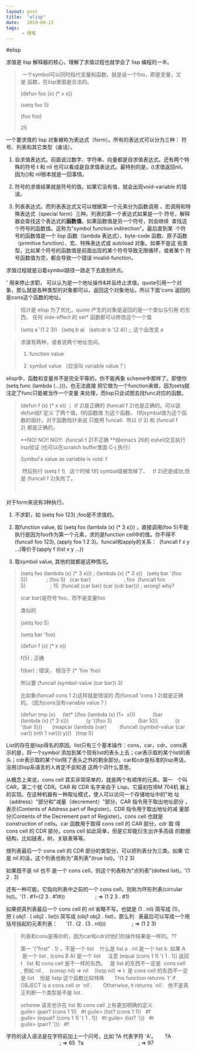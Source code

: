 ```yaml
---
layout: post
title:  "elisp"
date:   2019-08-13
tags:
      - 随笔
---
```


#elisp


求值是 lisp 解释器的核心，理解了求值过程也就学会了 lisp 编程的一半。

>  一个symbol可以同时指代变量和函数，就是说一个foo，即是变量，又是 函数，在lisp里面是合法的。 
>
> (defun foo (x) (\* x x))
>
> (setq foo 5)
>
> (foo foo)
>
> 25

一个要求值的 lisp
对象被称为表达式（form）。所有的表达式可以分为三种： 符号、列表和其它类型（废话）。

1.  自求值表达式。前面说过数字、字符串、向量都是自求值表达式。还有两个特殊的符号
    t 和 nil
    也可以看成是自求值表达式。最特别的是，()求值返回nil，因为()和
    nil根本就是一回事情。 

2.  符号的求值结果就是符号的值。如果它没有值，就会出现void-variable
    的错误。

3.  列表表达式。而列表表达式又可以根据第一个元素分为函数调用 、宏调用和特殊表达式（special
    form）三种。列表的第一个表达式如果是一个 符号，解释器会查找这个表达式的**函数值**。如果函数值是另一个符号，则会继续  查找这个符号的函数值。这称为"symbol
    function indirection"。最后直到某  个符号的函数值是一个 lisp
    函数（lambda 表达式）、byte-code 函数、原子函数（primitive
    function）、宏、特殊表达式或 autoload
    对象。如果不是这 些类型，比如某个符号的函数值是前面出现的某个符号导致无限循环，或者某个 符号函数值为空，都会导致一个错误
    invalid-function。

求值过程就是沿着symbol路径一路走下去直到终点。

\' 用来停止求职， 可以认为是一个地址操作&并且终止求值。quote引用一个对象，那么就是各种类型的对象都可以，返回这个对象地址。所以下面\'cons
返回的是cons这个函数的地址。

> 估计是 elisp 为了优化，quote 产生的对象是返回的是一个类似与引用
> 的东西。 任何 side-effect 的 set\* 函数都可以修改这个一个值
>
> (setq a \'(1 2 3)) 
>  (setq b a) 
>  (setcdr b \'(2 4)) ;; 这个会改变 a





> 求值有两种，或者说两个地址空间。
>
> 1.  function value
>
> 2.  symbol value （应该叫 variable value？）

elisp中，函数和变量并不是完全平等的，你不能再象
scheme中那样了。即使你(setq func
(lambda (\...)))，也无法直接 把它做为一个function来做，因为setq就注定了func只能被当作一个变量 来处理，而lisp只会试图去找func对应的函数。

> (defun f (x) (\* x x)) ； (f 2)是正确的 (funcall f
> 2)也是正确的。可以说defun给f 定义 了两个值。f的函数值 为这个函数，
> f的symbal值为这个函数的指针。对于函数指针来说 只能用 funcall.  所以 (f
> 2) 和 (funcall f 2) 都是正确的。
>
> **NO! NO!! NO!!!  (funcall f 2)不正确 **经emacs 26的
> eshell交互执行lisp验证 (也可以在scratch buffer里面 C-j 执行）
>
> Symbol's value as variable is void: f
>
> 
>  然后执行 (setq f 1) 
>  这个时候 f的 symbal值被改掉了。 
>  (f 2)还是成功,但是 (funcall f 2)失败了。 
>
>  

对于form来说有3种执行。

1.  不求职，如 (setq foo 123) ;foo是不求值的。

2.  取function value, 如 (setq foo (lambda (x) (\* 3 x))) ，直接调用(foo
    5)不能执行是因为foo作为第一个元素，求的是function
    cell中的值。你不得不(funcall foo 123), (apply foo 1 2
    3)。funcall和apply的关系：  (funcall f x y \...)等价于(apply f (list
    x y \...))

3.  取symbol value, 其他的就都是这种情况。

> (setq foo (lambda (x) (\* 3 x))) ; (lambda (x) (\* 3 x)) 
>  (setq bar \'(foo 5))             ; (foo 5) 
>  (car bar)                       ; foo
>  (funcall foo 5)                 ; 15
>  (funcall (car bar) (car (cdr bar))) ; wrong! why? 
>
> (car bar)是符号\'foo，而不是变量foo
>
> 类似的
>
> (setq foo 5）
>
> (setq bar \'foo)
>
> (defun f (x) (\* x x))
>
> f(5) ; 正确
>
> f(bar) ; 错误， 相当于 (\* \'foo \'foo)
>
> 
>
> 所以要 (funcall (symbol-value (car bar)) 3) 
>
> 比如象(funcall cons 1 2)这样就是错误的 而(funcall \'cons 1
> 2)就是正确的。（因为cons没有variable value？）
>
> (defun tmp (x) 
>    (let\* ((foo (lambda (x) (1+  x))) 
>           (bar (lambda (x) (\* 3 x))) 
>           (y \'((foo 3)  
>                (bar 5))) 
>           (z \'(bar 5))) 
>      (mapcar (lambda (var) 
>        (funcall (symbol-value (car var)) (nth 1 var))) y))) 
>  (tmp 5) 

List的存在是lisp得名的原因。list只有三个基本操作：cons，car，cdr。cons表示的是，将一个symbol
添加到某个现有list的表头上去；car表示取的某个list的表头；cdr表示取的某个list除了表头之外的剩余部分。car和cdr是标准的lisp黑话，没用过lisp系语言的人肯定不会知道 这两个词什么意思。



从概念上来说，cons cell 其实非常简单的，就是两个有顺序的元素。第一 
 个叫 CAR，第二个就 CDR。CAR 和 CDR 名字来自于 Lisp。它最初在IBM
704机 器上的实现。在这种机器有一种取址模式，使人可以访问一个存储地址中的"地 址（address）"部分和"减量（decrement）"部分。CAR
指令用于取出地址部分 ，表示(Contents of Address part of Register)，CDR
指令用于取出地址的减 量部分(Contents of the Decrement part of
Register)。cons cell 也就是 construction of cells。car 函数用于取得 cons
cell 的 CAR 部分，cdr 取 得 cons cell 的 CDR 部分。cons cell
如此简单，但是它却能衍生出许多高级 的数据结构，比如链表，树，关联表等等。

按列表最后一个 cons cell 的 CDR
部分的类型分，可以把列表分为三类。如果 它是 nil
的话，这个列表也称为"真列表"(true list)。\'(1 2 3)

如果既不是 nil 也不 是一个 cons cell，则这个列表称为"点列表"(dotted
list)。\'(1 2 . 3)

还有一种可能，它指向列表中之前的一个 cons cell，则称为环形列表(circular
list)。\'(1 . #1=(2 3 . #1#))                     ; => (1 2 3 . #1) 



如果把真列表最后一个 cons cell 的 nil 省略不写，也就是 (1 .
nil) 简写成 (1)，把 ( obj1 . ( obj2 . list)) 简写成 (obj1 obj2 .
list)，那么列 
 表最后可以写成一个用括号括起的元素列表： 
  
 \'(1 . (2 . (3 . nil)))                  ; => (1 2 3)

> 列表和cons是等价的，因为car和cdr对他们的操作结果是一样的。??
>
> 第一 \'(\"first\" . 1) ，不是一个 list  
>  什么是 list
> a . nil 是一个 list
> b. 如果 A  是一个 list , (cons B A) 是一个 list
>   
>  注意 (equal (cons 1 1) \'( 1 . 1)) 返回 t  
> list 和 cons cell 是不一样的东西。 
>  是 list 的东西不一定是  cons cell , 例如 nil ,  
>  (consp nil) => nil
>  （listp nil) => t
>  是 cons cell 的东西不一定是 list  
>  但是 listp 这个函数比较特殊 
>      This function returns \`t\' if OBJECT is a cons cell or
> \`nil\'. 
>       Otherwise, it returns \`nil\'. 
>  他不是真正判断一个类型是不是 list . 
>
> scheme 语言也许在 list 和 cons cell 上有更加明确的定义 
> guile> (pair? (cons 1 1)) 
>  #t
> guile> (list? (cons 1 1)) 
>  #f
> guile> (equal? (cons 1 1) \'( 1 . 1)) 
>  #t
> guile> (list? \'()) 
>  #t
> guile> (pair? \'()) 
>  #f

字符的读入语法是在字符前加上一个问号，比如 ?A 代表字符 \'A\'。 
  
 ?A                                      ; => 65
 ?a                                      ; => 97
  


